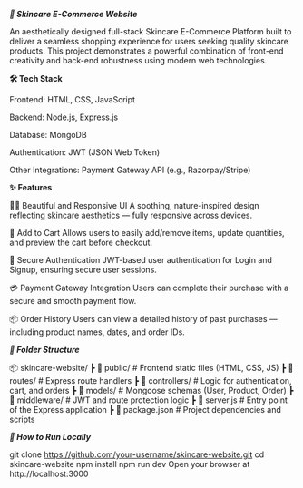 ***🌿 Skincare E-Commerce Website***

An aesthetically designed full-stack Skincare E-Commerce Platform built to deliver a seamless shopping experience for users seeking quality skincare products. This project demonstrates a powerful combination of front-end creativity and back-end robustness using modern web technologies.

**🛠️ Tech Stack**

Frontend: HTML, CSS, JavaScript

Backend: Node.js, Express.js

Database: MongoDB

Authentication: JWT (JSON Web Token)

Other Integrations: Payment Gateway API (e.g., Razorpay/Stripe)

**✨ Features**

👩‍🎨 Beautiful and Responsive UI
A soothing, nature-inspired design reflecting skincare aesthetics — fully responsive across devices.

🛒 Add to Cart
Allows users to easily add/remove items, update quantities, and preview the cart before checkout.

🔐 Secure Authentication
JWT-based user authentication for Login and Signup, ensuring secure user sessions.

💳 Payment Gateway Integration
Users can complete their purchase with a secure and smooth payment flow.

📦 Order History
Users can view a detailed history of past purchases — including product names, dates, and order IDs.

***📂 Folder Structure***

📦 skincare-website/
┣ 📁 public/             # Frontend static files (HTML, CSS, JS)
┣ 📁 routes/             # Express route handlers
┣ 📁 controllers/        # Logic for authentication, cart, and orders
┣ 📁 models/             # Mongoose schemas (User, Product, Order)
┣ 📁 middleware/         # JWT and route protection logic
┣ 📄 server.js           # Entry point of the Express application
┣ 📄 package.json        # Project dependencies and scripts

***🚀 How to Run Locally***

git clone https://github.com/your-username/skincare-website.git
cd skincare-website
npm install
npm run dev
Open your browser at http://localhost:3000
